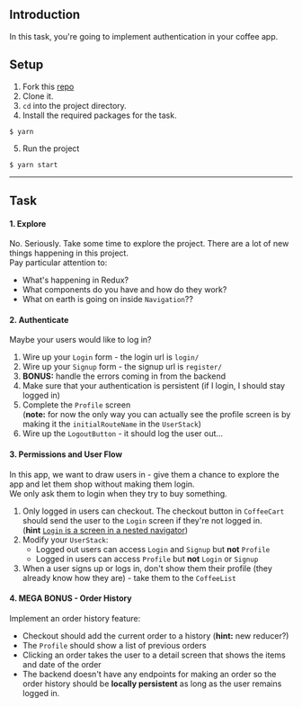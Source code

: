 ## Introduction

In this task, you're going to implement authentication in your coffee app.

## Setup

1. Fork this [repo](https://github.com/JoinCODED/RN4-CoffeeShop-Redux-Authentication)
2. Clone it.
3. `cd` into the project directory.
4. Install the required packages for the task.

```shell
$ yarn
```

5. Run the project

```shell
$ yarn start
```

---

## Task

#### 1. Explore

No. Seriously. Take some time to explore the project. There are a lot of new things happening in this project.  
Pay particular attention to:

- What's happening in Redux?
- What components do you have and how do they work?
- What on earth is going on inside `Navigation`??

#### 2. Authenticate

Maybe your users would like to log in?

1. Wire up your `Login` form - the login url is `login/`
2. Wire up your `Signup` form - the signup url is `register/`
3. **BONUS:** handle the errors coming in from the backend
4. Make sure that your authentication is persistent (if I login, I should stay logged in)
5. Complete the `Profile` screen  
   (**note:** for now the only way you can actually see the profile screen is by making it the `initialRouteName` in the `UserStack`)
6. Wire up the `LogoutButton` - it should log the user out...

#### 3. Permissions and User Flow

In this app, we want to draw users in - give them a chance to explore the app and let them shop without making them login.  
We only ask them to login when they try to buy something.

1. Only logged in users can checkout. The checkout button in `CoffeeCart` should send the user to the `Login` screen if they're not logged in.  
   (**hint** [`Login` is a screen in a nested navigator](https://reactnavigation.org/docs/nesting-navigators#navigating-to-a-screen-in-a-nested-navigator))
2. Modify your `UserStack`:
   - Logged out users can access `Login` and `Signup` but **not** `Profile`
   - Logged in users can access `Profile` but **not** `Login` or `Signup`
3. When a user signs up or logs in, don't show them their profile (they already know how they are) - take them to the `CoffeeList`

#### 4. MEGA BONUS - Order History

Implement an order history feature:

- Checkout should add the current order to a history (**hint:** new reducer?)
- The `Profile` should show a list of previous orders
- Clicking an order takes the user to a detail screen that shows the items and date of the order
- The backend doesn't have any endpoints for making an order so the order history should be **locally persistent** as long as the user remains logged in.
